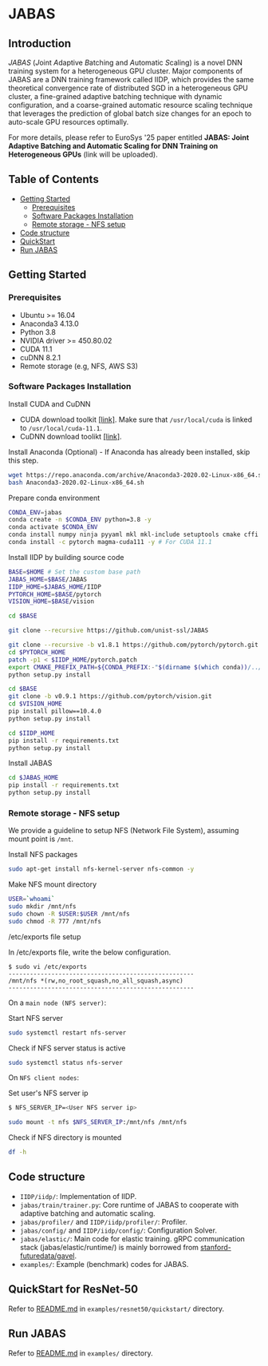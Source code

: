 # JABAS

## Introduction
*JABAS* (*J*oint *A*daptive *B*atching and *A*utomatic *S*caling) is a novel DNN training system for a heterogeneous GPU cluster.
Major components of JABAS are a DNN training framework called IIDP, which provides the same theoretical convergence rate of distributed SGD in a heterogeneous GPU cluster,
a fine-grained adaptive batching technique with dynamic configuration,
and a coarse-grained automatic resource scaling technique that leverages the prediction of global batch size changes for an epoch to auto-scale GPU resources optimally.

For more details, please refer to EuroSys '25 paper entitled **JABAS: Joint Adaptive Batching and Automatic Scaling for DNN Training on Heterogeneous GPUs** (link will be uploaded).

## Table of Contents

<!-- TOC GFM -->

* [Getting Started](#getting-started)
  * [Prerequisites](#prerequisites)
  * [Software Packages Installation](#software-packages-installation)
  * [Remote storage - NFS setup](#remote-storage---nfs-setup)
* [Code structure](#code-structure)
* [QuickStart](#quickstart-for-resnet-50)
* [Run JABAS](#run-jabas)

<!-- /TOC -->

## Getting Started
### Prerequisites
* Ubuntu >= 16.04
* Anaconda3 4.13.0
* Python 3.8
* NVIDIA driver >= 450.80.02
* CUDA 11.1
* cuDNN 8.2.1
* Remote storage (e.g, NFS, AWS S3)

### Software Packages Installation
Install CUDA and CuDNN
- CUDA download toolkit [[link]](https://developer.nvidia.com/cuda-toolkit-archive). Make sure that `/usr/local/cuda` is linked to `/usr/local/cuda-11.1`.
- CuDNN download toolikt [[link]](https://developer.nvidia.com/rdp/cudnn-archive).

Install Anaconda (Optional) - If Anaconda has already been installed, skip this step.
```bash
wget https://repo.anaconda.com/archive/Anaconda3-2020.02-Linux-x86_64.sh
bash Anaconda3-2020.02-Linux-x86_64.sh
```

Prepare conda environment
```bash
CONDA_ENV=jabas
conda create -n $CONDA_ENV python=3.8 -y
conda activate $CONDA_ENV
conda install numpy ninja pyyaml mkl mkl-include setuptools cmake cffi typing_extensions future six requests dataclasses -y
conda install -c pytorch magma-cuda111 -y # For CUDA 11.1
```
Install IIDP by building source code
```bash
BASE=$HOME # Set the custom base path
JABAS_HOME=$BASE/JABAS
IIDP_HOME=$JABAS_HOME/IIDP
PYTORCH_HOME=$BASE/pytorch
VISION_HOME=$BASE/vision

cd $BASE

git clone --recursive https://github.com/unist-ssl/JABAS

git clone --recursive -b v1.8.1 https://github.com/pytorch/pytorch.git
cd $PYTORCH_HOME
patch -p1 < $IIDP_HOME/pytorch.patch
export CMAKE_PREFIX_PATH=${CONDA_PREFIX:-"$(dirname $(which conda))/../"}
python setup.py install

cd $BASE
git clone -b v0.9.1 https://github.com/pytorch/vision.git
cd $VISION_HOME
pip install pillow==10.4.0
python setup.py install

cd $IIDP_HOME
pip install -r requirements.txt
python setup.py install
```

Install JABAS
```bash
cd $JABAS_HOME
pip install -r requirements.txt
python setup.py install
```

### Remote storage - NFS setup
We provide a guideline to setup NFS (Network File System), assuming mount point is `/mnt`.

Install NFS packages
```bash
sudo apt-get install nfs-kernel-server nfs-common -y
```

Make NFS mount directory
```bash
USER=`whoami`
sudo mkdir /mnt/nfs
sudo chown -R $USER:$USER /mnt/nfs
sudo chmod -R 777 /mnt/nfs
```

/etc/exports file setup

In /etc/exports file, write the below configuration.
```
$ sudo vi /etc/exports
----------------------------------------------------
/mnt/nfs *(rw,no_root_squash,no_all_squash,async)
----------------------------------------------------
```

On a `main node (NFS server)`:

Start NFS server
```bash
sudo systemctl restart nfs-server
```
Check if NFS server status is active
```bash
sudo systemctl status nfs-server
```

On `NFS client nodes`:

Set user's NFS server ip
```bash
$ NFS_SERVER_IP=<User NFS server ip>
```
```bash
sudo mount -t nfs $NFS_SERVER_IP:/mnt/nfs /mnt/nfs
```
Check if NFS directory is mounted
```bash
df -h
```

## Code structure
- `IIDP/iidp/`: Implementation of IIDP.
- `jabas/train/trainer.py`: Core runtime of JABAS to cooperate with adaptive batching and automatic scaling.
- `jabas/profiler/` and `IIDP/iidp/profiler/`: Profiler.
- `jabas/config/` and `IIDP/iidp/config/`: Configuration Solver.
- `jabas/elastic/`: Main code for elastic training. gRPC communication stack (jabas/elastic/runtime/) is mainly borrowed from [stanford-futuredata/gavel](https://github.com/stanford-futuredata/gavel/tree/master/scheduler/runtime).
- `examples/`: Example (benchmark) codes for JABAS.

## QuickStart for ResNet-50
Refer to [README.md](examples/resnet50/quickstart/) in ```examples/resnet50/quickstart/``` directory.

## Run JABAS
Refer to [README.md](examples/) in `examples/` directory.

